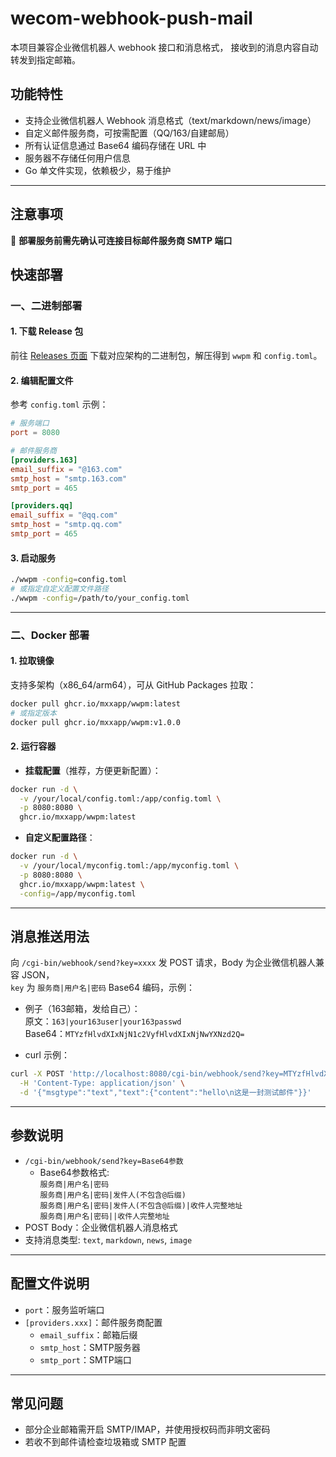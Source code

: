 # wecom-webhook-push-mail

本项目兼容企业微信机器人 webhook 接口和消息格式， 接收到的消息内容自动转发到指定邮箱。

## 功能特性

- 支持企业微信机器人 Webhook 消息格式（text/markdown/news/image）
- 自定义邮件服务商，可按需配置（QQ/163/自建邮局）
- 所有认证信息通过 Base64 编码存储在 URL 中
- 服务器不存储任何用户信息
- Go 单文件实现，依赖极少，易于维护

---

## 注意事项

🚨 **部署服务前需先确认可连接目标邮件服务商 SMTP 端口**

## 快速部署

### 一、二进制部署

#### 1. 下载 Release 包

前往 [Releases 页面](https://github.com/MxxApp/wecom-webhook-push-mail/releases) 下载对应架构的二进制包，解压得到 `wwpm` 和 `config.toml`。

#### 2. 编辑配置文件

参考 `config.toml` 示例：

```toml
# 服务端口
port = 8080

# 邮件服务商
[providers.163]
email_suffix = "@163.com"
smtp_host = "smtp.163.com"
smtp_port = 465

[providers.qq]
email_suffix = "@qq.com"
smtp_host = "smtp.qq.com"
smtp_port = 465
```

#### 3. 启动服务

```sh
./wwpm -config=config.toml
# 或指定自定义配置文件路径
./wwpm -config=/path/to/your_config.toml
```

---

### 二、Docker 部署

#### 1. 拉取镜像

支持多架构（x86_64/arm64），可从 GitHub Packages 拉取：

```sh
docker pull ghcr.io/mxxapp/wwpm:latest
# 或指定版本
docker pull ghcr.io/mxxapp/wwpm:v1.0.0
```

#### 2. 运行容器

- **挂载配置**（推荐，方便更新配置）：

```sh
docker run -d \
  -v /your/local/config.toml:/app/config.toml \
  -p 8080:8080 \
  ghcr.io/mxxapp/wwpm:latest
```

- **自定义配置路径**：

```sh
docker run -d \
  -v /your/local/myconfig.toml:/app/myconfig.toml \
  -p 8080:8080 \
  ghcr.io/mxxapp/wwpm:latest \
  -config=/app/myconfig.toml
```

---

## 消息推送用法

向 `/cgi-bin/webhook/send?key=xxxx` 发 POST 请求，Body 为企业微信机器人兼容 JSON，  
`key` 为 `服务商|用户名|密码` Base64 编码，示例：

- 例子（163邮箱，发给自己）：  
  原文：`163|your163user|your163passwd`  
  Base64：`MTYzfHlvdXIxNjN1c2VyfHlvdXIxNjNwYXNzd2Q=`

- curl 示例：

```sh
curl -X POST 'http://localhost:8080/cgi-bin/webhook/send?key=MTYzfHlvdXIxNjN1c2VyfHlvdXIxNjNwYXNzd2Q=' \
  -H 'Content-Type: application/json' \
  -d '{"msgtype":"text","text":{"content":"hello\n这是一封测试邮件"}}'
```

---

## 参数说明

- `/cgi-bin/webhook/send?key=Base64参数`
    - Base64参数格式:  
      `服务商|用户名|密码`  
      `服务商|用户名|密码|发件人(不包含@后缀)`  
      `服务商|用户名|密码|发件人(不包含@后缀)|收件人完整地址`  
      `服务商|用户名|密码||收件人完整地址`
- POST Body：企业微信机器人消息格式
- 支持消息类型: `text`, `markdown`, `news`, `image`

---

## 配置文件说明

- `port`：服务监听端口
- `[providers.xxx]`：邮件服务商配置
    - `email_suffix`：邮箱后缀
    - `smtp_host`：SMTP服务器
    - `smtp_port`：SMTP端口

---

## 常见问题

- 部分企业邮箱需开启 SMTP/IMAP，并使用授权码而非明文密码
- 若收不到邮件请检查垃圾箱或 SMTP 配置
